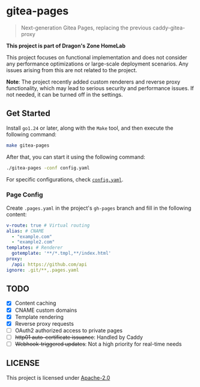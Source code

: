 # gitea-pages

> Next-generation Gitea Pages, replacing the previous caddy-gitea-proxy

**This project is part of Dragon's Zone HomeLab**

This project focuses on functional implementation and does not consider any performance optimizations or large-scale deployment scenarios. Any issues arising from this are not related to the project.

**Note**: The project recently added custom renderers and reverse proxy functionality, which may lead to serious security and performance issues. If not needed, it can be turned off in the settings.

## Get Started

Install `go1.24` or later, along with the `Make` tool, and then execute the following command:

```bash
make gitea-pages
```

After that, you can start it using the following command:

```bash
./gitea-pages -conf config.yaml
```

For specific configurations, check [`config.yaml`](./config.yaml).

### Page Config

Create `.pages.yaml` in the project's `gh-pages` branch and fill in the following content:

```yaml
v-route: true # Virtual routing
alias: # CNAME
  - "example.com"
  - "example2.com"
templates: # Renderer
  gotemplate: '**/*.tmpl,**/index.html'
proxy:
  /api: https://github.com/api
ignore: .git/**,.pages.yaml
```

## TODO

- [x] Content caching
- [x] CNAME custom domains
- [x] Template rendering
- [x] Reverse proxy requests
- [ ] OAuth2 authorized access to private pages
- [ ] ~~http01 auto-certificate issuance~~: Handled by Caddy
- [ ] ~~Webhook-triggered updates~~: Not a high priority for real-time needs

## LICENSE

This project is licensed under [Apache-2.0](./LICENSE)